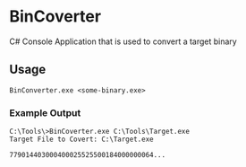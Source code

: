 # BinCoverter

C# Console Application that is used to convert a target binary

## Usage

`BinConverter.exe <some-binary.exe>`

### Example Output

```
C:\Tools\>BinCoverter.exe C:\Tools\Target.exe
Target File to Covert: C:\Target.exe

779014403000400025525500184000000064...
```